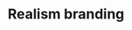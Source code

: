 ---
title: Realism branding
category: '#3d'
link: https://www.behance.net/gallery/170850729/Influentia-animations
order: 0
main: true
size: large
contrast: false
image: /img/animationkeyboard.webp
---